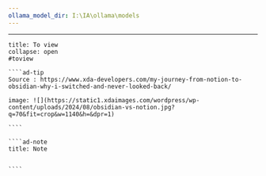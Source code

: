 ```yaml
---
ollama_model_dir: I:\IA\ollama\models
---
```


---
 
`````ad-important
title: To view
collapse: open
#toview 

````ad-tip
Source : https://www.xda-developers.com/my-journey-from-notion-to-obsidian-why-i-switched-and-never-looked-back/

image: ![](https://static1.xdaimages.com/wordpress/wp-content/uploads/2024/08/obsidian-vs-notion.jpg?q=70&fit=crop&w=1140&h=&dpr=1)

````

````ad-note
title: Note
 

````
`````
